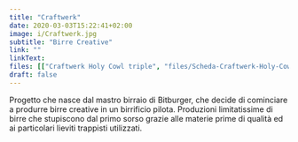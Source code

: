 ```yaml
---
title: "Craftwerk"
date: 2020-03-03T15:22:41+02:00
image: i/Craftwerk.jpg
subtitle: "Birre Creative"
link: ""
linkText: 
files: [["Craftwerk Holy Cowl triple", "files/Scheda-Craftwerk-Holy-Cowl-triple.pdf"], ["Craftwerk Mad Callista", "files/Scheda-Craftwerk-Mad-Callista.pdf"]]
draft: false
---
```


Progetto che nasce dal mastro birraio di Bitburger, che decide di cominciare a produrre birre creative in un birrificio pilota. Produzioni limitatissime di birre che stupiscono dal primo sorso grazie alle materie prime di qualità ed ai particolari lieviti trappisti utilizzati.